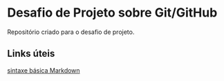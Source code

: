 #  Desafio de Projeto sobre Git/GitHub
Repositório criado para o desafio de projeto.

## Links úteis
[sintaxe básica Markdown](https://www.markdownguid.org/basic-syntax/)
